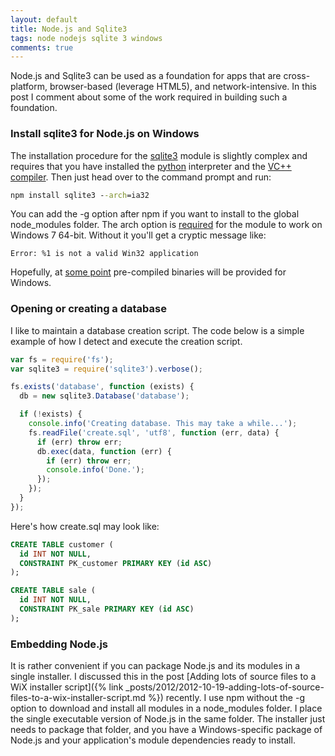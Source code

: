 ```yaml
---
layout: default
title: Node.js and Sqlite3
tags: node nodejs sqlite 3 windows
comments: true
---
```


Node.js and Sqlite3 can be used as a foundation for apps that are cross-platform, browser-based (leverage HTML5), and network-intensive. In this post I comment about some of the work required in building such a foundation.

### Install sqlite3 for Node.js on Windows

The installation procedure for the [sqlite3](https://github.com/developmentseed/node-sqlite3) module is slightly complex and requires that you have installed the [python](http://python.org/) interpreter and the [VC++ compiler](http://www.microsoft.com/visualstudio/eng/products/visual-studio-express-products). Then just head over to the command prompt and run:

```cmd
npm install sqlite3 --arch=ia32
```

You can add the -g option after npm if you want to install to the global node_modules folder. The arch option is [required](https://github.com/developmentseed/node-sqlite3/issues/99) for the module to work on Windows 7 64-bit. Without it you'll get a cryptic message like:

```text
Error: %1 is not a valid Win32 application
```

Hopefully, at [some point](https://github.com/developmentseed/node-sqlite3/issues/67) pre-compiled binaries will be provided for Windows.

### Opening or creating a database

I like to maintain a database creation script. The code below is a simple example of how I detect and execute the creation script.

```javascript
var fs = require('fs');
var sqlite3 = require('sqlite3').verbose();

fs.exists('database', function (exists) {
  db = new sqlite3.Database('database');

  if (!exists) {
    console.info('Creating database. This may take a while...');
    fs.readFile('create.sql', 'utf8', function (err, data) {
      if (err) throw err;
      db.exec(data, function (err) {
        if (err) throw err;
        console.info('Done.');
      });
    });
  }
});
```

Here's how create.sql may look like:

```sql
CREATE TABLE customer (
  id INT NOT NULL,
  CONSTRAINT PK_customer PRIMARY KEY (id ASC)
);

CREATE TABLE sale (
  id INT NOT NULL,
  CONSTRAINT PK_sale PRIMARY KEY (id ASC)
);
```

### Embedding Node.js

It is rather convenient if you can package Node.js and its modules in a single installer. I discussed this in the post [Adding lots of source files to a WiX installer script]({% link _posts/2012/2012-10-19-adding-lots-of-source-files-to-a-wix-installer-script.md %}) recently. I use npm without the -g option to download and install all modules in a node_modules folder. I place the single executable version of Node.js in the same folder. The installer just needs to package that folder, and you have a Windows-specific package of Node.js and your application's module dependencies ready to install.
